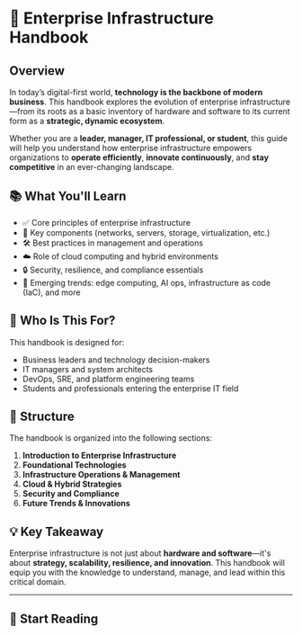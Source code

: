 # 📘 Enterprise Infrastructure Handbook

## Overview

In today’s digital-first world, **technology is the backbone of modern business**. This handbook explores the evolution of enterprise infrastructure—from its roots as a basic inventory of hardware and software to its current form as a **strategic, dynamic ecosystem**.

Whether you are a **leader, manager, IT professional, or student**, this guide will help you understand how enterprise infrastructure empowers organizations to **operate efficiently**, **innovate continuously**, and **stay competitive** in an ever-changing landscape.

## 📚 What You'll Learn

* ✅ Core principles of enterprise infrastructure
* 🧱 Key components (networks, servers, storage, virtualization, etc.)
* 🛠️ Best practices in management and operations
* ☁️ Role of cloud computing and hybrid environments
* 🔒 Security, resilience, and compliance essentials
* 🔮 Emerging trends: edge computing, AI ops, infrastructure as code (IaC), and more

## 📌 Who Is This For?

This handbook is designed for:

* Business leaders and technology decision-makers
* IT managers and system architects
* DevOps, SRE, and platform engineering teams
* Students and professionals entering the enterprise IT field

## 🧭 Structure

The handbook is organized into the following sections:

1. **Introduction to Enterprise Infrastructure**
2. **Foundational Technologies**
3. **Infrastructure Operations & Management**
4. **Cloud & Hybrid Strategies**
5. **Security and Compliance**
6. **Future Trends & Innovations**

## 💡 Key Takeaway

Enterprise infrastructure is not just about **hardware and software**—it's about **strategy, scalability, resilience, and innovation**. This handbook will equip you with the knowledge to understand, manage, and lead within this critical domain.

---

## 🚀 Start Reading
